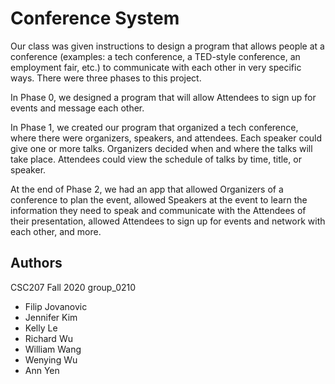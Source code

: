# Conference System
Our class was given instructions to design a program that allows people at a conference (examples: a tech conference, a TED-style conference, 
an employment fair, etc.) to communicate with each other in very specific ways. There were three phases to this project.

In Phase 0, we designed a program that will allow Attendees to sign up for events and message each other. 

In Phase 1, we created our program that organized a tech conference, where there were organizers, speakers, 
and attendees. Each speaker could give one or more talks. Organizers decided when and where the talks will 
take place. Attendees could view the schedule of talks by time, title, or speaker. 

At the end of Phase 2, we had an app that allowed Organizers of a conference to plan the event, allowed Speakers at the event to learn 
the information they need to speak and communicate with the Attendees of their presentation, allowed Attendees to sign up for events and network 
with each other, and more.

## Authors
CSC207 Fall 2020 group_0210
- Filip Jovanovic
- Jennifer Kim
- Kelly Le
- Richard Wu
- William Wang
- Wenying Wu
- Ann Yen
